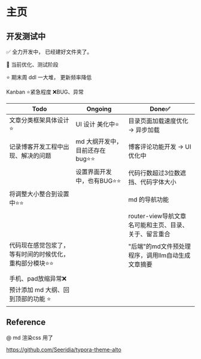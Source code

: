 # 主页

## 开发测试中

✅ 全力开发中， 已经建好文件夹了。

🧩 当前优化、测试阶段

⭐ 期末周 ddl 一大堆， 更新频率降低

Kanban ⭐紧急程度 ❌BUG、异常

| Todo                                                     | Ongoing                          | Done✅                                                |
| -------------------------------------------------------- | -------------------------------- | ----------------------------------------------------- |
| 文章分类框架具体设计⭐                                   | UI 设计 美化中⭐                 | 目录页面加载速度优化 → 异步加载                      |
| 记录博客开发工程中出现、解决的问题                       | md 大纲开发中，目前还存在bug⭐⭐ | 博客评论功能开发 → UI优化中                          |
|                                                          | 设置界面开发中，也有BUG⭐⭐      | 代码行数超过3位数遮挡、代码字体大小                   |
| 将调整大小整合到设置中⭐⭐                               |                                  | md 的导航功能                                         |
|                                                          |                                  | router-view导航文章名可能和主页、目录、关于、留言重合 |
| 代码现在感觉包浆了，等有时间的时候优化，重构部分模块⭐⭐ |                                  | "后端"的md文件预处理程序，调用llm自动生成文章摘要     |
|                                                          |                                  |                                                       |
| 手机、pad放缩异常❌                                      |                                  |                                                       |
| 预计添加 md 大纲、回到顶部的功能 ⭐                      |                                  |                                                       |

## Reference

@ md 渲染css 用了

https://github.com/Seeridia/typora-theme-alto
